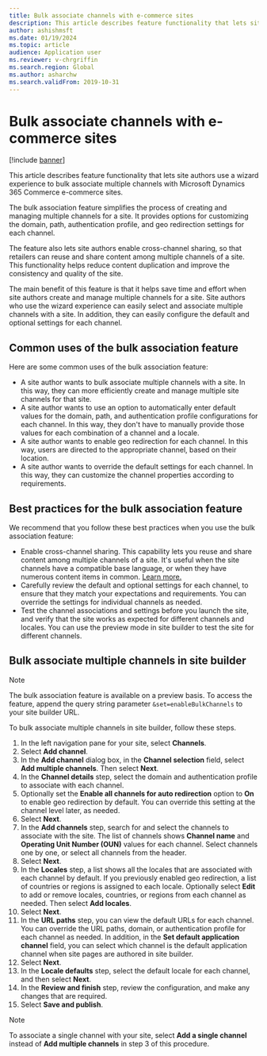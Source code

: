 ```yaml
---
title: Bulk associate channels with e-commerce sites
description: This article describes feature functionality that lets site authors bulk associate multiple channels with Microsoft Dynamics 365 Commerce e-commerce sites.
author: ashishmsft
ms.date: 01/19/2024
ms.topic: article
audience: Application user
ms.reviewer: v-chrgriffin
ms.search.region: Global
ms.author: asharchw
ms.search.validFrom: 2019-10-31
---
```


# Bulk associate channels with e-commerce sites

[!include [banner](../includes/banner.md)]

This article describes feature functionality that lets site authors use a wizard experience to bulk associate multiple channels with Microsoft Dynamics 365 Commerce e-commerce sites.

The bulk association feature simplifies the process of creating and managing multiple channels for a site. It provides options for customizing the domain, path, authentication profile, and geo redirection settings for each channel.

The feature also lets site authors enable cross-channel sharing, so that retailers can reuse and share content among multiple channels of a site. This functionality helps reduce content duplication and improve the consistency and quality of the site.

The main benefit of this feature is that it helps save time and effort when site authors create and manage multiple channels for a site. Site authors who use the wizard experience can easily select and associate multiple channels with a site. In addition, they can easily configure the default and optional settings for each channel.

## Common uses of the bulk association feature

Here are some common uses of the bulk association feature:

- A site author wants to bulk associate multiple channels with a site. In this way, they can more efficiently create and manage multiple site channels for that site.
- A site author wants to use an option to automatically enter default values for the domain, path, and authentication profile configurations for each channel. In this way, they don't have to manually provide those values for each combination of a channel and a locale.
- A site author wants to enable geo redirection for each channel. In this way, users are directed to the appropriate channel, based on their location.
- A site author wants to override the default settings for each channel. In this way, they can customize the channel properties according to requirements.

## Best practices for the bulk association feature

We recommend that you follow these best practices when you use the bulk association feature:

- Enable cross-channel sharing. This capability lets you reuse and share content among multiple channels of a site. It's useful when the site channels have a compatible base language, or when they have numerous content items in common. [Learn more.](./cross-channel-sharing.md)
- Carefully review the default and optional settings for each channel, to ensure that they match your expectations and requirements. You can override the settings for individual channels as needed.
- Test the channel associations and settings before you launch the site, and verify that the site works as expected for different channels and locales. You can use the preview mode in site builder to test the site for different channels.

## Bulk associate multiple channels in site builder

> [!NOTE]
> The bulk association feature is available on a preview basis. To access the feature, append the query string parameter `&set=enableBulkChannels` to your site builder URL.

To bulk associate multiple channels in site builder, follow these steps.

1. In the left navigation pane for your site, select **Channels**.
1. Select **Add channel**.
1. In the **Add channel** dialog box, in the **Channel selection** field, select **Add multiple channels**. Then select **Next**.
1. In the **Channel details** step, select the domain and authentication profile to associate with each channel.
1. Optionally set the **Enable all channels for auto redirection** option to **On** to enable geo redirection by default. You can override this setting at the channel level later, as needed.
1. Select **Next**.
1. In the **Add channels** step, search for and select the channels to associate with the site. The list of channels shows **Channel name** and **Operating Unit Number (OUN)** values for each channel. Select channels one by one, or select all channels from the header.
1. Select **Next**.
1. In the **Locales** step, a list shows all the locales that are associated with each channel by default. If you previously enabled geo redirection, a list of countries or regions is assigned to each locale. Optionally select **Edit** to add or remove locales, countries, or regions from each channel as needed. Then select **Add locales**.
1. Select **Next**.
1. In the **URL paths** step, you can view the default URLs for each channel. You can override the URL paths, domain, or authentication profile for each channel as needed. In addition, in the **Set default application channel** field, you can select which channel is the default application channel when site pages are authored in site builder.
1. Select **Next**.
1. In the **Locale defaults** step, select the default locale for each channel, and then select **Next**.
1. In the **Review and finish** step, review the configuration, and make any changes that are required.
1. Select **Save and publish**.

> [!NOTE]
> To associate a single channel with your site, select **Add a single channel** instead of **Add multiple channels** in step 3 of this procedure.
